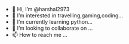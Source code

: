 - 👋 Hi, I’m @harshal2973
- 👀 I’m interested in travelling,gaming,coding...
- 🌱 I’m currently learning python...
- 💞️ I’m looking to collaborate on ...
- 📫 How to reach me ...

<!---
harshal2973/harshal2973 is a ✨ special ✨ repository because its `README.md` (this file) appears on your GitHub profile.
You can click the Preview link to take a look at your changes.
--->
